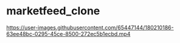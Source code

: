 # marketfeed_clone




https://user-images.githubusercontent.com/65447144/180210186-63ee48bc-0295-45ce-8500-272ec5b1ecbd.mp4

